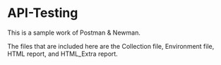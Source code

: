 # API-Testing

This is a sample work of Postman & Newman.

The files that are included here are the Collection file, Environment file, HTML report, and HTML_Extra report.
